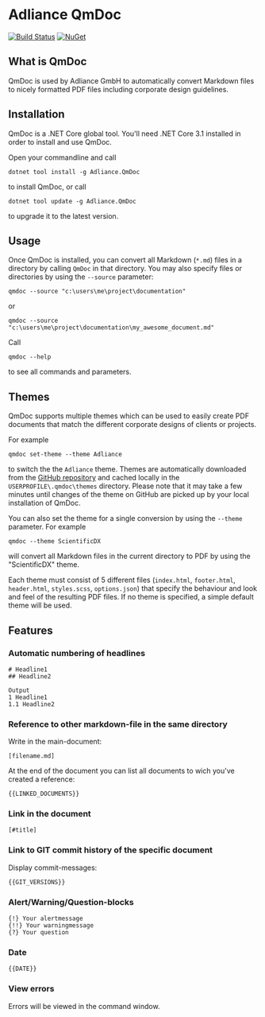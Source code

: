 # Adliance QmDoc

[![Build Status](https://dev.azure.com/adliance/QmDoc/_apis/build/status/QmDoc?branchName=master)](https://dev.azure.com/adliance/QmDoc/_build/latest?definitionId=91&branchName=master)
[![NuGet](https://img.shields.io/nuget/v/Adliance.QmDoc.svg)](https://www.nuget.org/packages/Adliance.QmDoc/)

## What is QmDoc
QmDoc is used by Adliance GmbH to automatically convert Markdown files to nicely formatted PDF files including corporate design guidelines.

## Installation
QmDoc is a .NET Core global tool. You'll need .NET Core 3.1 installed in order to install and use QmDoc. 

Open your commandline and call

    dotnet tool install -g Adliance.QmDoc

to install QmDoc, or call

    dotnet tool update -g Adliance.QmDoc

to upgrade it to the latest version.

## Usage
Once QmDoc is installed, you can convert all Markdown (`*.md`) files in a directory by calling `QmDoc` in that directory. You may also specify files or directories by using the `--source` parameter:

    qmdoc --source "c:\users\me\project\documentation"

or

    qmdoc --source "c:\users\me\project\documentation\my_awesome_document.md"

Call

    qmdoc --help 
    
to see all commands and parameters.

## Themes
QmDoc supports multiple themes which can be used to easily create PDF documents that match the different corporate designs of clients or projects.

For example

    qmdoc set-theme --theme Adliance
    
to switch the the `Adliance` theme. Themes are automatically downloaded from the [GitHub repository](https://github.com/adliance/qmdoc/tree/master/themes) and cached locally in the `USERPROFILE\.qmdoc\themes` directory. Please note that it may take a few minutes until changes of the theme on GitHub are picked up by your local installation of QmDoc.

You can also set the theme for a single conversion by using the `--theme` parameter. For example

    qmdoc --theme ScientificDX

will convert all Markdown files in the current directory to PDF by using the "ScientificDX" theme.

Each theme must consist of 5 different files (`index.html`, `footer.html`, `header.html`, `styles.scss`, `options.json`) that specify the behaviour and look and feel of the resulting PDF files. If no theme is specified, a simple default theme will be used.

## Features
### Automatic numbering of headlines

```
# Headline1
## Headline2

Output
1 Headline1
1.1 Headline2
```



### Reference to other markdown-file in the same directory

Write in the main-document: 

```
[filename.md]
```

At the end of the document you can list all documents to wich you've created a reference:

```
{{LINKED_DOCUMENTS}}
```

### Link in the document

```
[#title]
```



### Link to GIT commit history of the specific document

Display commit-messages:

```
{{GIT_VERSIONS}}
```


### Alert/Warning/Question-blocks

```
{!} Your alertmessage
{!!} Your warningmessage
{?} Your question
```

### Date

```
{{DATE}}
```

### View errors

Errors will be viewed in the command window.


